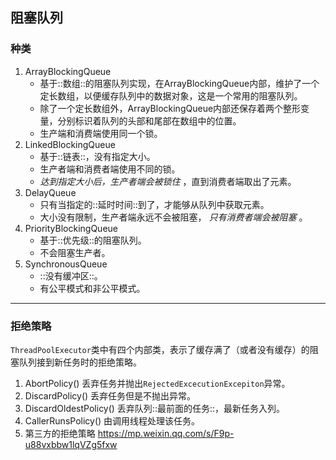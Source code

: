 ## 阻塞队列
### 种类
1. ArrayBlockingQueue
	* 基于::数组::的阻塞队列实现，在ArrayBlockingQueue内部，维护了一个定长数组，以便缓存队列中的数据对象，这是一个常用的阻塞队列。
	* 除了一个定长数组外，ArrayBlockingQueue内部还保存着两个整形变量，分别标识着队列的头部和尾部在数组中的位置。
	* 生产端和消费端使用同一个锁。
2. LinkedBlockingQueue
	* 基于::链表::，没有指定大小。
	* 生产者端和消费者端使用不同的锁。
	* _达到指定大小后，生产者端会被锁住_ ，直到消费者端取出了元素。
3. DelayQueue
	* 只有当指定的::延时时间::到了，才能够从队列中获取元素。
	* 大小没有限制，生产者端永远不会被阻塞， _只有消费者端会被阻塞_ 。
4. PriorityBlockingQueue
	* 基于::优先级::的阻塞队列。
	* 不会阻塞生产者。
5. SynchronousQueue
	* ::没有缓冲区::。
	* 有公平模式和非公平模式。

---- 
### 拒绝策略
`ThreadPoolExecutor`类中有四个内部类，表示了缓存满了（或者没有缓存）的阻塞队列接到新任务时的拒绝策略。
1. AbortPolicy()
丢弃任务并抛出`RejectedExcecutionExcepiton`异常。
2. DiscardPolicy()
丢弃任务但是不抛出异常。
3. DiscardOldestPolicy()
丢弃队列::最前面的任务::，最新任务入列。
4. CallerRunsPolicy()
由调用线程处理该任务。
5. 第三方的拒绝策略
https://mp.weixin.qq.com/s/F9p-u88vxbbw1lqVZg5fxw